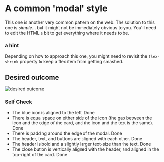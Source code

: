 # A common 'modal' style
This one is another very common pattern on the web. The solution to this one is _simple_... but it might not be immediately obvious to you. You'll need to edit the HTML a bit to get everything where it needs to be.

### a hint
Depending on how to approach this one, you might need to revisit the `flex-shrink` property to keep a flex item from getting smashed.

## Desired outcome

![desired outcome](./desired-outcome.png)

### Self Check

- The blue icon is aligned to the left. Done
- There is equal space on either side of the icon (the gap between the icon and the edge of the card, and the icon and the text is the same). Done
- There is padding around the edge of the modal. Done
- The header, text, and buttons are aligned with each other. Done
- The header is bold and a slightly larger text-size than the text. Done
- The close button is vertically aligned with the header, and aligned in the top-right of the card. Done